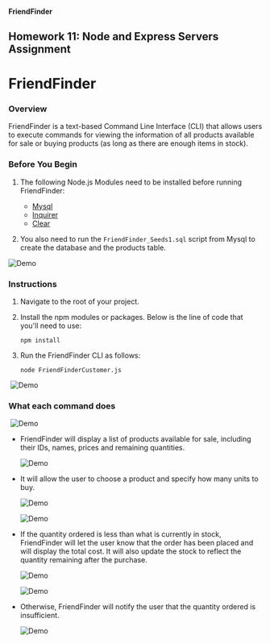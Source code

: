 #### FriendFinder
Homework 11: Node and Express Servers Assignment
---
# FriendFinder

### Overview

FriendFinder is a text-based Command Line Interface (CLI) that allows users to execute commands for viewing the information of all products available for sale or buying products (as long as there are enough items in stock). 

### Before You Begin

1. The following Node.js Modules need to be installed before running FriendFinder:

    - [Mysql](https://www.npmjs.com/package/mysql)
    - [Inquirer](https://www.npmjs.com/package/inquirer)
    - [Clear](https://www.npmjs.com/package/clear) 

2. You also need to run the `FriendFinder_Seeds1.sql` script from Mysql to create the database and the products table.

![Demo](https://github.com/gromanbb/FriendFinder/blob/master/images/FriendFinderC_Seeds1.png)

### Instructions

1. Navigate to the root of your project.

2. Install the npm modules or packages. Below is the line of code that you'll need to use:
    ```
    npm install
    ```
3. Run the FriendFinder CLI as follows:
	```
	node FriendFinderCustomer.js
	```

​	![Demo](https://github.com/gromanbb/FriendFinder/blob/master/images/FriendFinderCustomer.png)

### What each command does

​		![Demo](https://github.com/gromanbb/FriendFinder/blob/master/images/FriendFinderC_Menu.png)

- FriendFinder will display a list of products available for sale, including their IDs, names, prices and remaining quantities.

  ![Demo](https://github.com/gromanbb/FriendFinder/blob/master/images/FriendFinderC_View.png)

- It will allow the user to choose a product and specify how many units to buy.

  ![Demo](https://github.com/gromanbb/FriendFinder/blob/master/images/FriendFinderC_BuyProd.png)

  ![Demo](https://github.com/gromanbb/FriendFinder/blob/master/images/FriendFinderC_BuyQty.png)

- If the quantity ordered is less than what is currently in stock, FriendFinder will let the user know that the order has been placed and will display the total cost. It will also update the stock to reflect the quantity remaining after the purchase.

  ![Demo](https://github.com/gromanbb/FriendFinder/blob/master/images/FriendFinderC_PO.png)

  ![Demo](https://github.com/gromanbb/FriendFinder/blob/master/images/FriendFinderC_productsTable.png)

- Otherwise, FriendFinder will notify the user that the quantity ordered is insufficient.

  ![Demo](https://github.com/gromanbb/FriendFinder/blob/master/images/FriendFinderC_NoStock.png)
